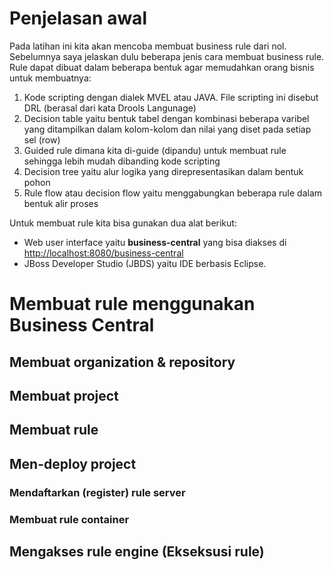 # Penjelasan awal

Pada latihan ini kita akan mencoba membuat business rule dari nol. Sebelumnya saya jelaskan dulu beberapa jenis cara membuat business rule. Rule dapat dibuat dalam beberapa bentuk agar memudahkan orang bisnis untuk membuatnya:

1. Kode scripting dengan dialek MVEL atau JAVA. File scripting ini disebut DRL (berasal dari kata Drools Langunage)
2. Decision table yaitu bentuk tabel dengan kombinasi beberapa varibel yang ditampilkan dalam kolom-kolom dan nilai yang diset pada setiap sel (row)
3. Guided rule dimana kita di-guide (dipandu) untuk membuat rule sehingga lebih mudah dibanding kode scripting
4. Decision tree yaitu alur logika yang direpresentasikan dalam bentuk pohon
5. Rule flow atau decision flow yaitu menggabungkan beberapa rule dalam bentuk alir proses


Untuk membuat rule kita bisa gunakan dua alat berikut:

* Web user interface yaitu __business-central__ yang bisa diakses di [http://localhost:8080/business-central](http://localhost:8080/business-central)
* JBoss Developer Studio (JBDS) yaitu IDE berbasis Eclipse.

# Membuat rule menggunakan Business Central

## Membuat organization & repository

## Membuat project

## Membuat rule

## Men-deploy project

### Mendaftarkan (register) rule server

### Membuat rule container

## Mengakses rule engine (Ekseksusi rule)





